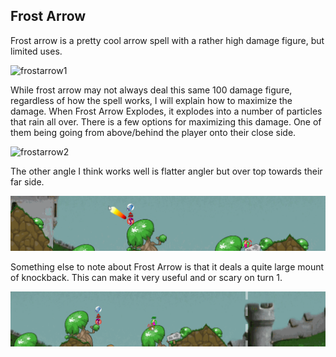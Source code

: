 ## Frost Arrow 


Frost arrow is a pretty cool arrow spell with a rather high damage figure, but limited uses.


![frostarrow1](https://raw.githubusercontent.com/1IlIl/wikidata/main/frost/gifs/frostarrow1.gif)


While frost arrow may not always deal this same 100 damage figure, regardless of how the spell works, I will explain how to maximize the damage. When Frost Arrow Explodes, it explodes into a number of particles that rain all over. There is a few options for maximizing this damage. One of them being going from above/behind the player onto their close side.


![frostarrow2](https://raw.githubusercontent.com/1IlIl/wikidata/main/frost/gifs/frostarrow2.gif)


The other angle I think works well is flatter angler but over top towards their far side.


![frostarrow3](https://raw.githubusercontent.com/1IlIl/wikidata/main/frost/gifs/frostarrow3.gif)


Something else to note about Frost Arrow is that it deals a quite large mount of knockback. This can make it very useful and or scary on turn 1.


![frostarrow4](https://raw.githubusercontent.com/1IlIl/wikidata/main/frost/gifs/frostarrow4.gif)
